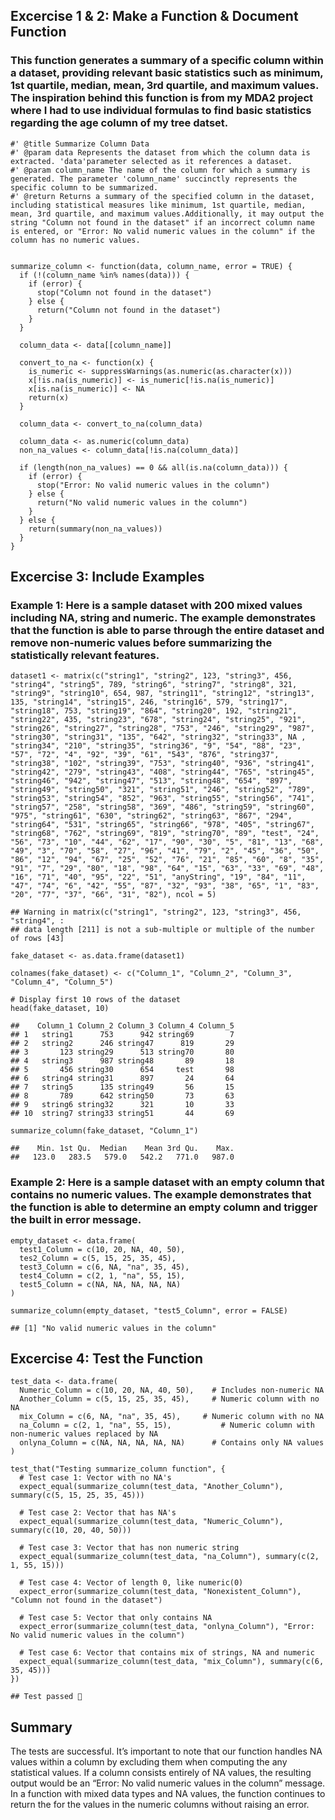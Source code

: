 ## Excercise 1 & 2: Make a Function & Document Function

### This function generates a summary of a specific column within a dataset, providing relevant basic statistics such as minimum, 1st quartile, median, mean, 3rd quartile, and maximum values. The inspiration behind this function is from my MDA2 project where I had to use individual formulas to find basic statistics regarding the age column of my tree datset.

    #' @title Summarize Column Data
    #' @param data Represents the dataset from which the column data is extracted. 'data'parameter selected as it references a dataset.
    #' @param column_name The name of the column for which a summary is generated. The parameter 'column_name' succinctly represents the specific column to be summarized.
    #' @return Returns a summary of the specified column in the dataset, including statistical measures like minimum, 1st quartile, median, mean, 3rd quartile, and maximum values.Additionally, it may output the string "Column not found in the dataset" if an incorrect column name is entered, or "Error: No valid numeric values in the column" if the column has no numeric values. 


    summarize_column <- function(data, column_name, error = TRUE) {
      if (!(column_name %in% names(data))) {
        if (error) {
          stop("Column not found in the dataset")
        } else {
          return("Column not found in the dataset")
        }
      }
      
      column_data <- data[[column_name]]
      
      convert_to_na <- function(x) {
        is_numeric <- suppressWarnings(as.numeric(as.character(x)))
        x[!is.na(is_numeric)] <- is_numeric[!is.na(is_numeric)]
        x[is.na(is_numeric)] <- NA
        return(x)
      }
      
      column_data <- convert_to_na(column_data)
      
      column_data <- as.numeric(column_data)
      non_na_values <- column_data[!is.na(column_data)]
      
      if (length(non_na_values) == 0 && all(is.na(column_data))) {
        if (error) {
          stop("Error: No valid numeric values in the column")
        } else {
          return("No valid numeric values in the column")
        }
      } else {
        return(summary(non_na_values))
      }
    }

## Excercise 3: Include Examples

### Example 1: Here is a sample dataset with 200 mixed values including NA, string and numeric. The example demonstrates that the function is able to parse through the entire dataset and remove non-numeric values before summarizing the statistically relevant features.

    dataset1 <- matrix(c("string1", "string2", 123, "string3", 456, "string4", "string5", 789, "string6", "string7", "string8", 321, "string9", "string10", 654, 987, "string11", "string12", "string13", 135, "string14", "string15", 246, "string16", 579, "string17", "string18", 753, "string19", "864", "string20", 192, "string21", "string22", 435, "string23", "678", "string24", "string25", "921", "string26", "string27", "string28", "753", "246", "string29", "987", "string30", "string31", "135", "642", "string32", "string33", NA , "string34", "210", "string35", "string36", "9", "54", "88", "23", "57", "72", "4", "92", "39", "61", "543", "876", "string37", "string38", "102", "string39", "753", "string40", "936", "string41", "string42", "279", "string43", "408", "string44", "765", "string45", "string46", "942", "string47", "513", "string48", "654", "897", "string49", "string50", "321", "string51", "246", "string52", "789", "string53", "string54", "852", "963", "string55", "string56", "741", "string57", "258", "string58", "369", "486", "string59", "string60", "975", "string61", "630", "string62", "string63", "867", "294", "string64", "531", "string65", "string66", "978", "405", "string67", "string68", "762", "string69", "819", "string70", "89", "test", "24", "56", "73", "10", "44", "62", "17", "90", "30", "5", "81", "13", "68", "49", "3", "70", "58", "27", "96", "41", "79", "2", "45", "36", "50", "86", "12", "94", "67", "25", "52", "76", "21", "85", "60", "8", "35", "91", "7", "29", "80", "18", "98", "64", "15", "63", "33", "69", "48", "16", "71", "40", "95", "22", "51", "anyString", "19", "84", "11", "47", "74", "6", "42", "55", "87", "32", "93", "38", "65", "1", "83", "20", "77", "37", "66", "31", "82"), ncol = 5)

    ## Warning in matrix(c("string1", "string2", 123, "string3", 456, "string4", :
    ## data length [211] is not a sub-multiple or multiple of the number of rows [43]

    fake_dataset <- as.data.frame(dataset1)

    colnames(fake_dataset) <- c("Column_1", "Column_2", "Column_3", "Column_4", "Column_5")

    # Display first 10 rows of the dataset
    head(fake_dataset, 10)

    ##    Column_1 Column_2 Column_3 Column_4 Column_5
    ## 1   string1      753      942 string69        7
    ## 2   string2      246 string47      819       29
    ## 3       123 string29      513 string70       80
    ## 4   string3      987 string48       89       18
    ## 5       456 string30      654     test       98
    ## 6   string4 string31      897       24       64
    ## 7   string5      135 string49       56       15
    ## 8       789      642 string50       73       63
    ## 9   string6 string32      321       10       33
    ## 10  string7 string33 string51       44       69

    summarize_column(fake_dataset, "Column_1")

    ##    Min. 1st Qu.  Median    Mean 3rd Qu.    Max. 
    ##   123.0   283.5   579.0   542.2   771.0   987.0

### Example 2: Here is a sample dataset with an empty column that contains no numeric values. The example demonstrates that the function is able to determine an empty column and trigger the built in error message.

    empty_dataset <- data.frame(
      test1_Column = c(10, 20, NA, 40, 50),    
      tes2_Column = c(5, 15, 25, 35, 45),    
      test3_Column = c(6, NA, "na", 35, 45),     
      test4_Column = c(2, 1, "na", 55, 15),          
      test5_Column = c(NA, NA, NA, NA, NA)      
    )

    summarize_column(empty_dataset, "test5_Column", error = FALSE)

    ## [1] "No valid numeric values in the column"

## Excercise 4: Test the Function

    test_data <- data.frame(
      Numeric_Column = c(10, 20, NA, 40, 50),    # Includes non-numeric NA
      Another_Column = c(5, 15, 25, 35, 45),     # Numeric column with no NA
      mix_Column = c(6, NA, "na", 35, 45),     # Numeric column with no NA
      na_Column = c(2, 1, "na", 55, 15),           # Numeric column with non-numeric values replaced by NA
      onlyna_Column = c(NA, NA, NA, NA, NA)      # Contains only NA values
    )

    test_that("Testing summarize_column function", {
      # Test case 1: Vector with no NA's
      expect_equal(summarize_column(test_data, "Another_Column"), summary(c(5, 15, 25, 35, 45)))
      
      # Test case 2: Vector that has NA's
      expect_equal(summarize_column(test_data, "Numeric_Column"), summary(c(10, 20, 40, 50)))
      
      # Test case 3: Vector that has non numeric string
      expect_equal(summarize_column(test_data, "na_Column"), summary(c(2, 1, 55, 15)))
      
      # Test case 4: Vector of length 0, like numeric(0)
      expect_error(summarize_column(test_data, "Nonexistent_Column"), "Column not found in the dataset")
      
      # Test case 5: Vector that only contains NA
      expect_error(summarize_column(test_data, "onlyna_Column"), "Error: No valid numeric values in the column")
      
      # Test case 6: Vector that contains mix of strings, NA and numeric 
      expect_equal(summarize_column(test_data, "mix_Column"), summary(c(6, 35, 45)))
    })

    ## Test passed 🥇

## Summary

The tests are successful. It’s important to note that our function
handles NA values within a column by excluding them when computing the
any statistical values. If a column consists entirely of NA values, the
resulting output would be an “Error: No valid numeric values in the
column” message. In a function with mixed data types and NA values, the
function continues to return the for the values in the numeric columns
without raising an error.
